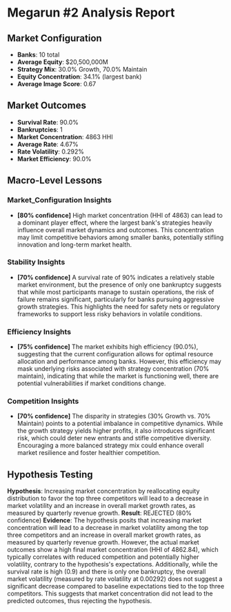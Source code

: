 # Megarun #2 Analysis Report

## Market Configuration
- **Banks**: 10 total
- **Average Equity**: $20,500,000M
- **Strategy Mix**: 30.0% Growth, 70.0% Maintain
- **Equity Concentration**: 34.1% (largest bank)
- **Average Image Score**: 0.67

## Market Outcomes
- **Survival Rate**: 90.0%
- **Bankruptcies**: 1
- **Market Concentration**: 4863 HHI
- **Average Rate**: 4.67%
- **Rate Volatility**: 0.292%
- **Market Efficiency**: 90.0%

## Macro-Level Lessons

### Market_Configuration Insights
- **[80% confidence]** High market concentration (HHI of 4863) can lead to a dominant player effect, where the largest bank's strategies heavily influence overall market dynamics and outcomes. This concentration may limit competitive behaviors among smaller banks, potentially stifling innovation and long-term market health.

### Stability Insights
- **[70% confidence]** A survival rate of 90% indicates a relatively stable market environment, but the presence of only one bankruptcy suggests that while most participants manage to sustain operations, the risk of failure remains significant, particularly for banks pursuing aggressive growth strategies. This highlights the need for safety nets or regulatory frameworks to support less risky behaviors in volatile conditions.

### Efficiency Insights
- **[75% confidence]** The market exhibits high efficiency (90.0%), suggesting that the current configuration allows for optimal resource allocation and performance among banks. However, this efficiency may mask underlying risks associated with strategy concentration (70% maintain), indicating that while the market is functioning well, there are potential vulnerabilities if market conditions change.

### Competition Insights
- **[70% confidence]** The disparity in strategies (30% Growth vs. 70% Maintain) points to a potential imbalance in competitive dynamics. While the growth strategy yields higher profits, it also introduces significant risk, which could deter new entrants and stifle competitive diversity. Encouraging a more balanced strategy mix could enhance overall market resilience and foster healthier competition.

## Hypothesis Testing
**Hypothesis**: Increasing market concentration by reallocating equity distribution to favor the top three competitors will lead to a decrease in market volatility and an increase in overall market growth rates, as measured by quarterly revenue growth.
**Result**: REJECTED (80% confidence)
**Evidence**: The hypothesis posits that increasing market concentration will lead to a decrease in market volatility among the top three competitors and an increase in overall market growth rates, as measured by quarterly revenue growth. However, the actual market outcomes show a high final market concentration (HHI of 4862.84), which typically correlates with reduced competition and potentially higher volatility, contrary to the hypothesis's expectations. Additionally, while the survival rate is high (0.9) and there is only one bankruptcy, the overall market volatility (measured by rate volatility at 0.00292) does not suggest a significant decrease compared to baseline expectations tied to the top three competitors. This suggests that market concentration did not lead to the predicted outcomes, thus rejecting the hypothesis.